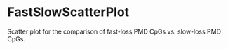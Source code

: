 # FastSlowScatterPlot
Scatter plot for the comparison of fast-loss PMD CpGs vs. slow-loss PMD CpGs.
